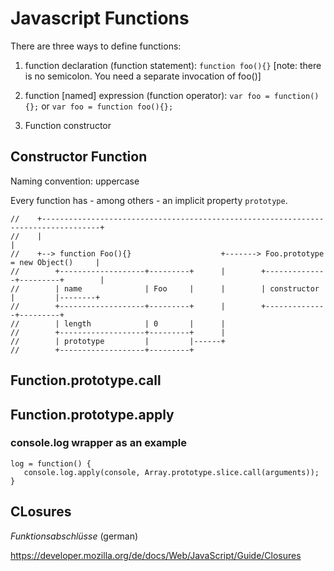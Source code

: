 # Javascript Functions

There are three ways to define functions:

1. function declaration (function statement): `function foo(){}` [note: there is no semicolon. You need a separate invocation of foo()]

2. function [named] expression (function operator): `var foo = function(){};` or `var foo = function foo(){};`

3. Function constructor

## Constructor Function

Naming convention: uppercase

Every function has - among others - an implicit property `prototype`.

    //    +-----------------------------------------------------------------------------------+
    //    |                                                                                   |
    //    +--> function Foo(){}                    +-------> Foo.prototype = new Object()     |
    //        +-------------------+---------+      |        +--------------+---------+        |
    //        | name              | Foo     |      |        | constructor  |         |--------+
    //        +-------------------+---------+      |        +--------------+---------+
    //        | length            | 0       |      |
    //        +-------------------+---------+      |
    //        | prototype         |         |------+
    //        +-------------------+---------+




## Function.prototype.call


## Function.prototype.apply

### console.log wrapper as an example

    log = function() {
       console.log.apply(console, Array.prototype.slice.call(arguments));
    }

## CLosures 

_Funktionsabschlüsse_ (german)

https://developer.mozilla.org/de/docs/Web/JavaScript/Guide/Closures

[1]: https://developer.mozilla.org/en-US/docs/Web/JavaScript/Reference/Global_Objects/Function
